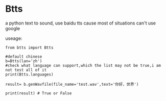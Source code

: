 # Btts
a python text to sound, use baidu tts cause most of situations can't use google

useage:
  
    from btts import Btts
  
    #default chinese
    b=Btts(lan='zh') 
    #check what language can support,which the list may not be true,i am not test all of it
    print(Btts.languages) 
  
    result= b.genWavfile(file_name='test.wav',text='你好，世界')
  
    print(result) # True or False

